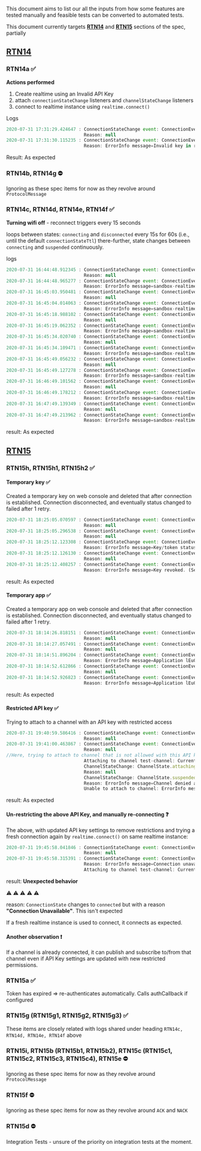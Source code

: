 This document aims to list our all the inputs from how some features are tested manually
and feasible tests can be converted to automated tests. 

This document currently targets **[RTN14](https://docs.ably.com/client-lib-development-guide/features/#RTN14)**
 and **[RTN15](https://docs.ably.com/client-lib-development-guide/features/#RTN15)**
 sections of the spec, partially

## [RTN14](https://docs.ably.com/client-lib-development-guide/features/#RTN14)

### RTN14a ✅

**Actions performed**
1. Create realtime using an Invalid API Key
2. attach `connectionStateChange` listeners and `channelStateChange` listeners
3. connect to realtime instance using `realtime.connect()`

Logs
```js
2020-07-31 17:31:29.424647 : ConnectionStateChange event: ConnectionEvent.connecting
                             Reason: null
2020-07-31 17:31:30.115235 : ConnectionStateChange event: ConnectionEvent.failed
                             Reason: ErrorInfo message=Invalid key in request: asdf_d231:fawefsd-afwesd. (See https://help.ably.io/error/40005 for help.) code=40005 statusCode=400 href=https://help.ably.io/error/40005
```

Result: As expected

### RTN14b, RTN14g  ⛔ 
Ignoring as these spec items for now as they revolve around `ProtocolMessage`

### RTN14c, RTN14d, RTN14e, RTN14f ✅ 

**Turning wifi off** - reconnect triggers every 15 seconds

loops between states: `connecting` and `disconnected` every 15s for 60s (i.e., until the default `connectionStateTtl`)
there-further, state changes between `connecting` and `suspended` continuously.

logs
```js
2020-07-31 16:44:48.912345 : ConnectionStateChange event: ConnectionEvent.connecting
                             Reason: null
2020-07-31 16:44:48.965277 : ConnectionStateChange event: ConnectionEvent.disconnected
                             Reason: ErrorInfo message=sandbox-realtime.ably.io code=80000 statusCode=503 href=https://help.ably.io/error/80000
2020-07-31 16:45:03.950481 : ConnectionStateChange event: ConnectionEvent.connecting
                             Reason: null
2020-07-31 16:45:04.014063 : ConnectionStateChange event: ConnectionEvent.disconnected
                             Reason: ErrorInfo message=sandbox-realtime.ably.io code=80000 statusCode=503 href=https://help.ably.io/error/80000
2020-07-31 16:45:18.988102 : ConnectionStateChange event: ConnectionEvent.connecting
                             Reason: null
2020-07-31 16:45:19.062352 : ConnectionStateChange event: ConnectionEvent.disconnected
                             Reason: ErrorInfo message=sandbox-realtime.ably.io code=80000 statusCode=503 href=https://help.ably.io/error/80000
2020-07-31 16:45:34.020740 : ConnectionStateChange event: ConnectionEvent.connecting
                             Reason: null
2020-07-31 16:45:34.109471 : ConnectionStateChange event: ConnectionEvent.disconnected
                             Reason: ErrorInfo message=sandbox-realtime.ably.io code=80000 statusCode=503 href=https://help.ably.io/error/80000
2020-07-31 16:45:49.056232 : ConnectionStateChange event: ConnectionEvent.connecting
                             Reason: null
2020-07-31 16:45:49.127278 : ConnectionStateChange event: ConnectionEvent.suspended
                             Reason: ErrorInfo message=sandbox-realtime.ably.io code=80000 statusCode=503 href=https://help.ably.io/error/80000
2020-07-31 16:46:49.101562 : ConnectionStateChange event: ConnectionEvent.connecting
                             Reason: null
2020-07-31 16:46:49.178212 : ConnectionStateChange event: ConnectionEvent.suspended
                             Reason: ErrorInfo message=sandbox-realtime.ably.io code=80000 statusCode=503 href=https://help.ably.io/error/80000
2020-07-31 16:47:49.139349 : ConnectionStateChange event: ConnectionEvent.connecting
                             Reason: null
2020-07-31 16:47:49.213962 : ConnectionStateChange event: ConnectionEvent.suspended
                             Reason: ErrorInfo message=sandbox-realtime.ably.io code=80000 statusCode=503 href=https://help.ably.io/error/80000
```
result: As expected

## [RTN15](https://docs.ably.com/client-lib-development-guide/features/#RTN15)

### RTN15h, RTN15h1, RTN15h2  ✅ 

#### Temporary key ✅ 

Created a temporary key on web console and deleted that after connection is established.
Connection disconnected, and eventually status changed to failed after 1 retry. 

```js
2020-07-31 18:25:05.070597 : ConnectionStateChange event: ConnectionEvent.connecting
                             Reason: null
2020-07-31 18:25:05.296538 : ConnectionStateChange event: ConnectionEvent.connected
                             Reason: null
2020-07-31 18:25:12.123308 : ConnectionStateChange event: ConnectionEvent.disconnected
                             Reason: ErrorInfo message=Key/token status changed (revoke). (See https://help.ably.io/error/40131 for help.) code=40131 statusCode=401 href=https://help.ably.io/error/40131
2020-07-31 18:25:12.126130 : ConnectionStateChange event: ConnectionEvent.connecting
                             Reason: null
2020-07-31 18:25:12.408257 : ConnectionStateChange event: ConnectionEvent.failed
                             Reason: ErrorInfo message=Key revoked. (See https://help.ably.io/error/40131 for help.) code=40131 statusCode=401 href=https://help.ably.io/error/40131
```
result: As expected

#### Temporary app ✅ 

Created a temporary app on web console and deleted that after connection is established.
Connection disconnected, and eventually status changed to failed after 1 retry.

```js
2020-07-31 18:14:26.818151 : ConnectionStateChange event: ConnectionEvent.connecting
                             Reason: null
2020-07-31 18:14:27.057491 : ConnectionStateChange event: ConnectionEvent.connected
                             Reason: null
2020-07-31 18:14:51.896204 : ConnectionStateChange event: ConnectionEvent.disconnected
                             Reason: ErrorInfo message=Application lEu0Vg disabled. (See https://help.ably.io/error/40300 for help.) code=40300 statusCode=403 href=https://help.ably.io/error/40300
2020-07-31 18:14:52.612866 : ConnectionStateChange event: ConnectionEvent.connecting
                             Reason: null
2020-07-31 18:14:52.926823 : ConnectionStateChange event: ConnectionEvent.failed
                             Reason: ErrorInfo message=Application lEu0Vg disabled. (See https://help.ably.io/error/40300 for help.) code=40300 statusCode=403 href=https://help.ably.io/error/40300
```
result: As expected

#### Restricted API key ✅ 

Trying to attach to a channel with an API key with restricted access

```js
2020-07-31 19:40:59.586416 : ConnectionStateChange event: ConnectionEvent.connecting
                             Reason: null
2020-07-31 19:41:00.463867 : ConnectionStateChange event: ConnectionEvent.connected
                             Reason: null
//Here, trying to attach to channel that is not allowed with this API key
                             Attaching to channel test-channel: Current state ChannelState.initialized
                             ChannelStateChange: ChannelState.attaching
                             Reason: null
                             ChannelStateChange: ChannelState.suspended
                             Reason: ErrorInfo message=Channel denied access based on given capability; channelId = test-channel. (See https://help.ably.io/error/40160 for help.) code=40160 statusCode=401 href=https://help.ably.io/error/40160
                             Unable to attach to channel: ErrorInfo message=Channel denied access based on given capability; channelId = test-channel. (See https://help.ably.io/error/40160 for help.) code=40160 statusCode=401 href=https://help.ably.io/error/40160
```
result: As expected

#### Un-restricting the above API Key, and manually re-connecting ❓ 

The above, with updated API key settings to remove restrictions and trying a fresh connection again by `realtime.connect()` on same realtime instance:

```js
2020-07-31 19:45:58.041846 : ConnectionStateChange event: ConnectionEvent.connecting
                             Reason: null
2020-07-31 19:45:58.315391 : ConnectionStateChange event: ConnectionEvent.connected
                             Reason: ErrorInfo message=Connection unavailable code=80002 statusCode=503 href=https://help.ably.io/error/80002
                             Attaching to channel test-channel: Current state ChannelState.suspended
```

result: **Unexpected behavior** 

⚠️ ⚠️ ⚠️ ⚠️ ⚠️ 

reason:
`ConnectionState` changes to `connected` but with a reason **"Connection Unavailable"**.
This isn't expected


If a fresh realtime instance is used to connect, it connects as expected.

#### Another observation ❗

If a channel is already connected, it can publish and subscribe to/from that channel
even if API Key settings are updated with new restricted permissions.

### RTN15a ✅ 

Token has expired => re-authenticates automatically. Calls authCallback if configured

### RTN15g (RTN15g1, RTN15g2, RTN15g3) ✅ 

These items are closely related with logs shared under heading `RTN14c, RTN14d, RTN14e, RTN14f` above

### RTN15i, RTN15b (RTN15b1, RTN15b2), RTN15c (RTN15c1, RTN15c2, RTN15c3, RTN15c4), RTN15e ⛔ 

Ignoring as these spec items for now as they revolve around `ProtocolMessage`

### RTN15f ⛔ 

Ignoring as these spec items for now as they revolve around `ACK` and `NACK`

### RTN15d ⛔ 

Integration Tests - unsure of the priority on integration tests at the moment.
